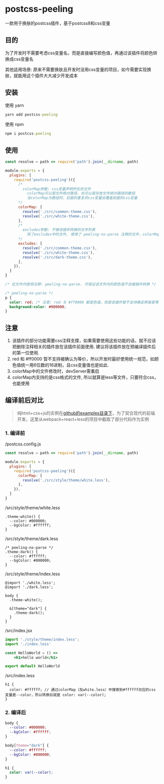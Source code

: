 # postcss-peeling
一款用于换肤的postcss插件，基于postcss8和css变量

## 目的
为了开发时不需要考虑css变量名，而是直接编写颜色值，再通过该插件将颜色转换成css变量名

其他适用场景: 原来不需要换肤且开发时没用css变量的项目，如今需要实现换肤，就能用这个插件大大减少开发成本

## 安装
使用 yarn
```cmd
yarn add postcss-peeling
```
使用 npm
```cmd
npm i postcss-peeling
```

## 使用
```js
const resolve = path => require('path').join(__dirname, path)

module.exports = {
  plugins: [
    require('postcss-peeling')({
      /*
        colorMap参数: css变量声明所在的文件
          colorMap可以是文件绝对路径，也可以是存放文件绝对路径的数组
          当colorMap为数组时，后面的重复的css变量会覆盖前面的css变量
      */
      colorMap: [
        resolve('./src/common-theme.css'),
        resolve('./src/white-theme.css'),
      ],
      /*
        excludes参数: 不被该插件转换的文件列表
          除了excludes中的文件, 使用了 peeling-no-parse 注释的文件，colorMap中的文件，都不会被该插件转换
      */
      excludes: [
        resolve('./src/common-theme.css'),
        resolve('./src/white-theme.css'),
        resolve('./src/dark-theme.css'),
      ],
    }),
  ]
}
```

```css
/* 在文件内使用注释: peeling-no-parse. 可保证该文件内的颜色值不会被插件转换 */

/* peeling-no-parse */
p {
  color: red; /* 注意: red 与 #ff0000 都是色值，但是该插件暂不支持确定两者是等价的 */
  background-color: #000000;
}
```

## 注意
1. 该插件的部分功能需要css注释支撑，如果需要使用这些功能的话，就不应该把删除注释相关的插件放在该插件前面使用. 建议将该插件放在预编译插件后的第一位使用.
2. red 和 #ff0000 暂不支持被确认为等价，所以开发时最好使用统一规范，如颜色值统一用6位数的16进制，且css变量值也是如此.
3. colorMap中的文件修改时，devServer需重启
4. colorMap内支持的是css格式的文件, 所以就算是less等文件，只要符合css，也能使用

## 编译前后对比
> 纯html+css+js的实例在[github的examples目录下](https://github.com/z-juln/postcss-peeling/tree/master/examples)，为了契合现代的前端开发，这里从webpack+react+less的项目中截取了部分代码作为实例

### 1. 编译前
/postcss.config.js
```js
const resolve = path => require('path').join(__dirname, path)

module.exports = {
  plugins: [
    require('postcss-peeling')({
      colorMap: [
        resolve('./src/style/theme/white.less'),
      ],
    }),
  ]
}
```

/src/style/theme/white.less
```less
.theme-white() {
  --color: #000000;
  --bgColor: #ffffff;
}
```

/src/style/theme/dark.less
```less
/* peeling-no-parse */
.theme-dark() {
  --color: #ffffff;
  --bgColor: #000000;
}
```

/src/style/theme/index.less
```less
@import './white.less';
@import './dark.less';

body {
  .theme-white();

  &[theme="dark"] {
    .theme-dark();
  }
}
```

/src/index.jsx
```jsx
import './style/theme/index.less';
import './index.less'

const HelloWorld = () =>
	<h1>hello world</h1>

export default HelloWorld
```

/src/index.less
```less
h1 {
  color: #ffffff; // 通过colorMap（及white.less）中搜索到#ffffff对应的css变量是--color，所以转换后就是 color: var(--color);
}
```

### 2. 编译后
```css
body {
  --color: #000000;
  --bgColor: #ffffff;
}

body[theme="dark"] {
  --color: #ffffff;
  --bgColor: #000000;
}

h1 {
  color: var(--color);
}
```
